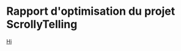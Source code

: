 # Rapport d'optimisation du projet ScrollyTelling
[Hi](https://pagespeed.web.dev/analysis/https-im-boyo-github-io-testa-radovanovic-felix-scrollytelling/zcr0kcuule?form_factor=mobile)
